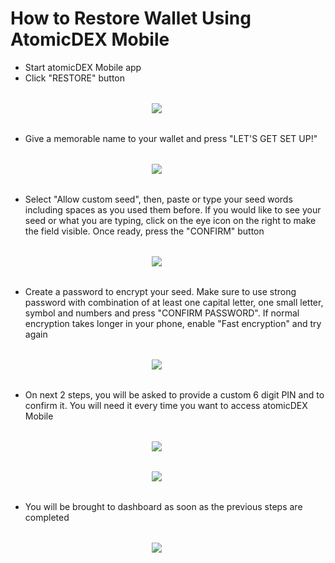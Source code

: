 # How to Restore Wallet Using AtomicDEX Mobile

- Start atomicDEX Mobile app
- Click "RESTORE" button

<div style="margin: 2rem; text-align: center; width: 80%">

<img src="/how-to-restore/how-to-restore-01.jpg">

</div>

- Give a memorable name to your wallet and press "LET'S GET SET UP!"

<div style="margin: 2rem; text-align: center; width: 80%">

<img src="/how-to-restore/how-to-restore-02.jpg">

</div>

- Select "Allow custom seed", then, paste or type your seed words including spaces as you used them before. If you would like to see your seed or what you are typing, click on the eye icon on the right to make the field visible. Once ready, press the "CONFIRM" button

<div style="margin: 2rem; text-align: center; width: 80%">

<img src="/how-to-restore/how-to-restore-03.jpg">

</div>

- Create a password to encrypt your seed. Make sure to use strong password with combination of at least one capital letter, one small letter, symbol and numbers and press "CONFIRM PASSWORD". If normal encryption takes longer in your phone, enable "Fast encryption" and try again

<div style="margin: 2rem; text-align: center; width: 80%">

<img src="/how-to-restore/how-to-restore-04.jpg">

</div>

- On next 2 steps, you will be asked to provide  a custom 6 digit PIN and to confirm it. You will need it every time you want to access atomicDEX Mobile

<div style="margin: 2rem; text-align: center; width: 80%">

<img src="/how-to-restore/how-to-restore-05.jpg">

</div>

<div style="margin: 2rem; text-align: center; width: 80%">

<img src="/how-to-restore/how-to-restore-06.jpg">

</div>

- You will be brought to dashboard as soon as the previous steps are completed

<div style="margin: 2rem; text-align: center; width: 80%">

<img src="/how-to-restore/how-to-restore-07.jpg">

</div>

